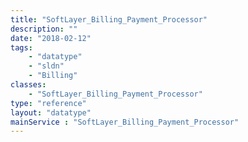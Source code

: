 ```yaml
---
title: "SoftLayer_Billing_Payment_Processor"
description: ""
date: "2018-02-12"
tags:
    - "datatype"
    - "sldn"
    - "Billing"
classes:
    - "SoftLayer_Billing_Payment_Processor"
type: "reference"
layout: "datatype"
mainService : "SoftLayer_Billing_Payment_Processor"
---
```

